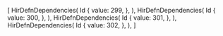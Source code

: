 [
    HirDefnDependencies(
        Id {
            value: 299,
        },
    ),
    HirDefnDependencies(
        Id {
            value: 300,
        },
    ),
    HirDefnDependencies(
        Id {
            value: 301,
        },
    ),
    HirDefnDependencies(
        Id {
            value: 302,
        },
    ),
]